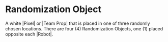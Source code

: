 # Randomization Object

A white |Pixel| or |Team Prop| that is placed in one of three randomly chosen
locations. There are four (4) Randomization Objects, one (1) placed opposite
each |Robot|.
